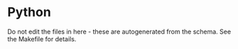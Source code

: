 # Python

Do not edit the files in here - these are autogenerated from the schema. See the Makefile for details.
